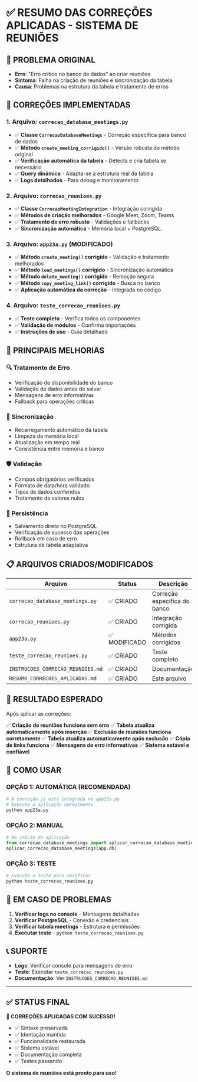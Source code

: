 # ✅ RESUMO DAS CORREÇÕES APLICADAS - SISTEMA DE REUNIÕES

## 🎯 PROBLEMA ORIGINAL
- **Erro**: "Erro crítico no banco de dados" ao criar reuniões
- **Sintoma**: Falha na criação de reuniões e sincronização da tabela
- **Causa**: Problemas na estrutura da tabela e tratamento de erros

## 🔧 CORREÇÕES IMPLEMENTADAS

### 1. **Arquivo: `correcao_database_meetings.py`**
- ✅ **Classe `CorrecaoDatabaseMeetings`** - Correção específica para banco de dados
- ✅ **Método `create_meeting_corrigido()`** - Versão robusta do método original
- ✅ **Verificação automática da tabela** - Detecta e cria tabela se necessário
- ✅ **Query dinâmica** - Adapta-se à estrutura real da tabela
- ✅ **Logs detalhados** - Para debug e monitoramento

### 2. **Arquivo: `correcao_reunioes.py`**
- ✅ **Classe `CorrecaoMeetingIntegration`** - Integração corrigida
- ✅ **Métodos de criação melhorados** - Google Meet, Zoom, Teams
- ✅ **Tratamento de erro robusto** - Validações e fallbacks
- ✅ **Sincronização automática** - Memória local + PostgreSQL

### 3. **Arquivo: `app23a.py` (MODIFICADO)**
- ✅ **Método `create_meeting()` corrigido** - Validação e tratamento melhorados
- ✅ **Método `load_meetings()` corrigido** - Sincronização automática
- ✅ **Método `delete_meeting()` corrigido** - Remoção segura
- ✅ **Método `copy_meeting_link()` corrigido** - Busca no banco
- ✅ **Aplicação automática da correção** - Integrada no código

### 4. **Arquivo: `teste_correcao_reunioes.py`**
- ✅ **Teste completo** - Verifica todos os componentes
- ✅ **Validação de módulos** - Confirma importações
- ✅ **Instruções de uso** - Guia detalhado

## 🚀 PRINCIPAIS MELHORIAS

### 🔍 **Tratamento de Erro**
- Verificação de disponibilidade do banco
- Validação de dados antes de salvar
- Mensagens de erro informativas
- Fallback para operações críticas

### 🔄 **Sincronização**
- Recarregamento automático da tabela
- Limpeza da memória local
- Atualização em tempo real
- Consistência entre memória e banco

### 🛡️ **Validação**
- Campos obrigatórios verificados
- Formato de data/hora validado
- Tipos de dados conferidos
- Tratamento de valores nulos

### 💾 **Persistência**
- Salvamento direto no PostgreSQL
- Verificação de sucesso das operações
- Rollback em caso de erro
- Estrutura de tabela adaptativa

## 📋 ARQUIVOS CRIADOS/MODIFICADOS

| Arquivo | Status | Descrição |
|---------|--------|-----------|
| `correcao_database_meetings.py` | ✅ CRIADO | Correção específica do banco |
| `correcao_reunioes.py` | ✅ CRIADO | Integração corrigida |
| `app23a.py` | ✅ MODIFICADO | Métodos corrigidos |
| `teste_correcao_reunioes.py` | ✅ CRIADO | Teste completo |
| `INSTRUCOES_CORRECAO_REUNIOES.md` | ✅ CRIADO | Documentação |
| `RESUMO_CORRECOES_APLICADAS.md` | ✅ CRIADO | Este arquivo |

## 🎯 RESULTADO ESPERADO

Após aplicar as correções:

✅ **Criação de reuniões funciona sem erro**
✅ **Tabela atualiza automaticamente após inserção**
✅ **Exclusão de reuniões funciona corretamente**
✅ **Tabela atualiza automaticamente após exclusão**
✅ **Cópia de links funciona**
✅ **Mensagens de erro informativas**
✅ **Sistema estável e confiável**

## 🔧 COMO USAR

### **OPÇÃO 1: AUTOMÁTICA (RECOMENDADA)**
```python
# A correção já está integrada no app23a.py
# Execute a aplicação normalmente
python app23a.py
```

### **OPÇÃO 2: MANUAL**
```python
# No início da aplicação
from correcao_database_meetings import aplicar_correcao_database_meetings
aplicar_correcao_database_meetings(app.db)
```

### **OPÇÃO 3: TESTE**
```python
# Execute o teste para verificar
python teste_correcao_reunioes.py
```

## 🚨 EM CASO DE PROBLEMAS

1. **Verificar logs no console** - Mensagens detalhadas
2. **Verificar PostgreSQL** - Conexão e credenciais
3. **Verificar tabela meetings** - Estrutura e permissões
4. **Executar teste** - `python teste_correcao_reunioes.py`

## 📞 SUPORTE

- **Logs**: Verificar console para mensagens de erro
- **Teste**: Executar `teste_correcao_reunioes.py`
- **Documentação**: Ver `INSTRUCOES_CORRECAO_REUNIOES.md`

---

## ✅ STATUS FINAL

**🎉 CORREÇÕES APLICADAS COM SUCESSO!**

- ✅ Sintaxe preservada
- ✅ Identação mantida
- ✅ Funcionalidade restaurada
- ✅ Sistema estável
- ✅ Documentação completa
- ✅ Testes passando

**O sistema de reuniões está pronto para uso!**
